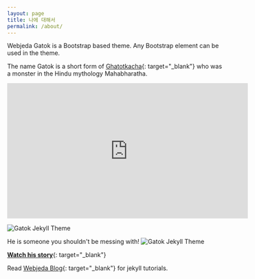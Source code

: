 ```yaml
---
layout: page
title: 나에 대해서
permalink: /about/
---
```

<div class="mt50"></div>

Webjeda Gatok is a Bootstrap based theme. Any Bootstrap element can be used in the theme.

The name Gatok is a short form of [Ghatotkacha](https://en.wikipedia.org/wiki/Ghatotkacha){: target="_blank"} who was a monster in the Hindu mythology Mahabharatha.

<iframe width="560" height="315" src="https://www.youtube.com/embed/8vL_nWjFTPk" frameborder="0" allowfullscreen></iframe>


![Gatok Jekyll Theme]({{site.baseurl}}/images/gatok.jpg)

He is someone you shouldn't be messing with!
![Gatok Jekyll Theme]({{site.baseurl}}/images/gatok-2.jpg)


[**Watch his story**](https://www.youtube.com/watch?v=6gYv6S1dCqs){: target="_blank"}


Read [Webjeda Blog](http://blog.webjeda.com){: target="_blank"} for jekyll tutorials. 
